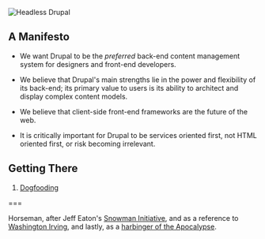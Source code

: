 ![Headless Drupal](http://davidhwang.github.io/horseman/logo.min.svg)

## A Manifesto

- We want Drupal to be the _preferred_ back-end content management system for designers and front-end developers.

- We believe that Drupal's main strengths lie in the power and flexibility of its back-end; its primary value to users is its ability to architect and display complex content models.

- We believe that client-side front-end frameworks are the future of the web.

- It is critically important for Drupal to be services oriented first, not HTML oriented first, or risk becoming irrelevant.

## Getting There

1. [Dogfooding](https://github.com/davidhwang/horseman/blob/master/dogfooding.md)

===

Horseman, after Jeff Eaton's [Snowman Initiative](http://groups.drupal.org/snowman), and as a reference to [Washington Irving](http://en.wikipedia.org/wiki/Headless_horseman), and lastly, as a [harbinger of the Apocalypse](http://en.wikipedia.org/wiki/Four_Horsemen_of_the_Apocalypse).
